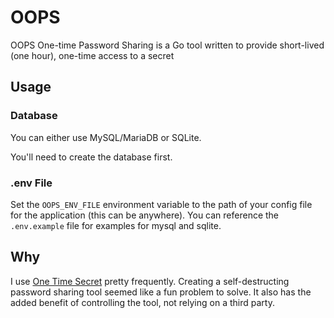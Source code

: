 # OOPS

OOPS One-time Password Sharing is a Go tool written to provide short-lived (one hour), one-time access to a secret

## Usage

### Database

You can either use MySQL/MariaDB or SQLite. 

You'll need to create the database first.

### .env File

Set the `OOPS_ENV_FILE` environment variable to the path of your config file for the application (this can be anywhere). You can reference the `.env.example` file for examples for mysql and sqlite.

## Why

I use [One Time Secret](https://onetimesecret.com/) pretty frequently. Creating a self-destructing password sharing tool seemed like a fun problem to solve. It also has the added benefit of controlling the tool, not relying on a third party.